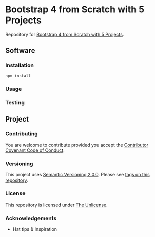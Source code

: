 # Bootstrap 4 from Scratch with 5 Projects

Repository for [Bootstrap 4 from Scratch with 5 Projects](https://www.udemy.com/course/bootstrap-4-from-scratch-with-5-projects/).

## Software

### Installation

`npm install`

### Usage

### Testing

## Project

### Contributing

You are welcome to contribute provided you accept the [Contributor Covenant Code of Conduct](CONTRIBUTING.md).

### Versioning

This project uses [Semantic Versioning 2.0.0](http://semver.org/). Please see [tags on this repository](https://github.com/your/project/tags).

### License

This repository is licensed under [The Unlicense](LICENSE.md).

### Acknowledgements

- Hat tips & Inspiration
